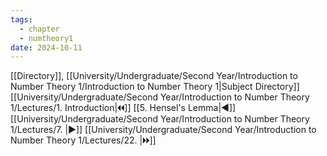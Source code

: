 ```yaml
---
tags:
  - chapter
  - numtheory1
date: 2024-10-11
---
```

[[Directory]], [[University/Undergraduate/Second Year/Introduction to Number Theory 1/Introduction to Number Theory 1|Subject Directory]]
[[University/Undergraduate/Second Year/Introduction to Number Theory 1/Lectures/1. Introduction|🞀🞀]] [[5. Hensel's Lemma|◀]] [[University/Undergraduate/Second Year/Introduction to Number Theory 1/Lectures/7. |▶]] [[University/Undergraduate/Second Year/Introduction to Number Theory 1/Lectures/22. |🞂🞂]]
# 
## 
### 